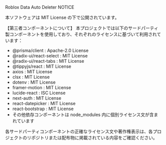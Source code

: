 Roblox Data Auto Deleter NOTICE

本ソフトウェアは MIT License の下で公開されています。

【第三者コンポーネントについて】
本プロジェクトでは以下のサードパーティ製コンポーネントを使用しており、それぞれのライセンスに基づいて利用されています：

- @prisma/client : Apache-2.0 License
- @radix-ui/react-select : MIT License
- @radix-ui/react-tabs : MIT License
- @tippyjs/react : MIT License
- axios : MIT License
- clsx : MIT License
- dotenv : MIT License
- framer-motion : MIT License
- lucide-react : ISC License
- next-auth : MIT License
- react-datepicker : MIT License
- react-bootstrap : MIT License
- その他依存コンポーネントは node_modules 内に個別ライセンス文が含まれています

各サードパーティコンポーネントの正確なライセンス文や著作権表示は、各プロジェクトのリポジトリまたは配布物に掲載されている内容をご確認ください。
